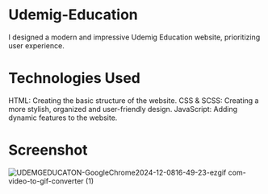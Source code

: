 # Udemig-Education
I designed a modern and impressive Udemig Education website, prioritizing user experience.
# Technologies Used
  HTML: Creating the basic structure of the website.
  CSS & SCSS: Creating a more stylish, organized and user-friendly design.
  JavaScript​: Adding dynamic features to the website.

# Screenshot
![UDEMGEDUCATON-GoogleChrome2024-12-0816-49-23-ezgif com-video-to-gif-converter (1)](https://github.com/user-attachments/assets/045ad172-a639-41b7-935e-a2cbb2649ba7)
